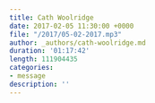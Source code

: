 ```yaml
---
title: Cath Woolridge
date: 2017-02-05 11:30:00 +0000
file: "/2017/05-02-2017.mp3"
author: _authors/cath-woolridge.md
duration: '01:17:42'
length: 111904435
categories:
- message
description: ''
---
```

